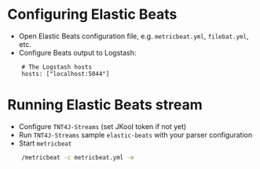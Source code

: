# Configuring Elastic Beats

* Open Elastic Beats configuration file, e.g. `metricbeat.yml`, `filebat.yml`, etc.
* Configure Beats output to Logstash:
```properties     
    # The Logstash hosts
    hosts: ["localhost:5044"]
```
 
# Running Elastic Beats stream 
 
* Configure `TNT4J-Streams` (set JKool token if not yet)
* Run `TNT4J-Streams` sample `elastic-beats` with your parser configuration
* Start `metricbeat`  
```cmd
    /metricbeat -c metricbeat.yml -e
```
 